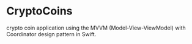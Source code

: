 # CryptoCoins
crypto coin application using the MVVM (Model-View-ViewModel) with Coordinator design pattern in Swift.
